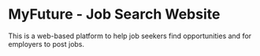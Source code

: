 # MyFuture - Job Search Website
This is a web-based platform to help job seekers find opportunities and for employers to post jobs.
